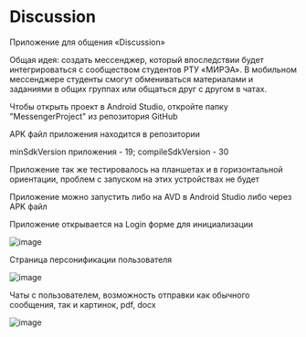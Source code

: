 # Discussion
Приложение для общения «Discussion»

Общая идея: создать мессенджер, который впоследствии будет интегрироваться с сообществом студентов РТУ «МИРЭА». В мобильном мессенджере студенты смогут обмениваться материалами и заданиями в общих группах или общаться друг с другом в чатах.

Чтобы открыть проект в Android Studio, откройте папку "MessengerProject" из репозитория GitHub

APK файл приложения находится в репозитории

minSdkVersion приложения - 19; compileSdkVersion - 30

Приложение так же тестировалось на планшетах и в горизонтальной ориентации, проблем с запуском на этих устройствах не будет

Приложение можно запустить либо на AVD в Android Studio либо через APK файл


Приложение открывается на Login форме для инициализации




![image](https://user-images.githubusercontent.com/71461703/119274081-d6901000-bc16-11eb-9d92-bacc57fb0a23.png)




Страница персонификации пользователя




![image](https://user-images.githubusercontent.com/71461703/119274086-dbed5a80-bc16-11eb-8e7c-fe3b0aad3e65.png)




Чаты с пользователем, возможность отправки как обычного сообщения, так и картинок, pdf, docx




![image](https://user-images.githubusercontent.com/71461703/119274094-e871b300-bc16-11eb-8ba2-e0c544940376.png)

